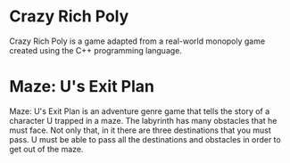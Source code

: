 # Crazy Rich Poly
Crazy Rich Poly is a game adapted from a real-world monopoly game created using the C++ programming language.


# Maze: U's Exit Plan
Maze: U's Exit Plan is an adventure genre game that tells the story of a character U trapped in a maze. The labyrinth has many obstacles that he must face. Not only that, in it there are three destinations that you must pass. U must be able to pass all the destinations and obstacles in order to get out of the maze.

